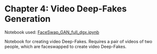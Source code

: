 # Chapter 4: Video Deep-Fakes Generation
Notebook used: [FaceSwap_GAN_full_dgx.ipynb](FaceSwap_GAN_full_dgx.ipynb)

Notebook for creating video Deep-Fakes. Requires a pair of videos of two people, which are faceswapped to create video Deep-Fakes.
